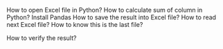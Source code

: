 How to open Excel file in Python? 
How to calculate sum of column in Python? Install Pandas
How to save the result into Excel file?
How to read next Excel file?
How to know this is the last file?









How to verify the result?
